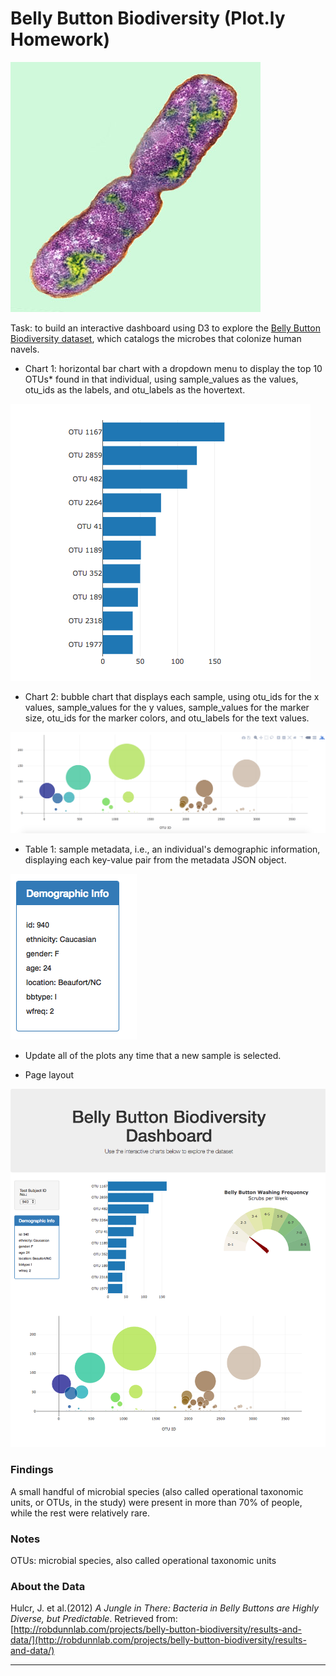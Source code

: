 # Belly Button Biodiversity (Plot.ly Homework)

![Bacteria by filterforge.com](Images/bacteria.jpg)

Task: to build an interactive dashboard using D3 to explore the [Belly Button Biodiversity dataset](http://robdunnlab.com/projects/belly-button-biodiversity/), which catalogs the microbes that colonize human navels.
  - Chart 1: horizontal bar chart with a dropdown menu to display the top 10 OTUs* found in that individual, using sample_values as the values, otu_ids as the labels, and otu_labels as the hovertext.

  ![bar Chart](Images/hw01.png)

- Chart 2: bubble chart that displays each sample, using otu_ids for the x values, sample_values for the y values, sample_values for the marker size, otu_ids for the marker colors, and otu_labels for the text values.

![Bubble Chart](Images/bubble_chart.png)

 - Table 1: sample metadata, i.e., an individual's demographic information, displaying each key-value pair from the metadata JSON object.

![hw](Images/hw03.png)

 - Update all of the plots any time that a new sample is selected.

 - Page layout

![hw](Images/hw02.png)

### Findings

A small handful of microbial species (also called operational taxonomic units, or OTUs, in the study) were present in more than 70% of people, while the rest were relatively rare.

### Notes

OTUs: microbial species, also called operational taxonomic units 

### About the Data

Hulcr, J. et al.(2012) _A Jungle in There: Bacteria in Belly Buttons are Highly Diverse, but Predictable_. Retrieved from: [http://robdunnlab.com/projects/belly-button-biodiversity/results-and-data/](http://robdunnlab.com/projects/belly-button-biodiversity/results-and-data/)

- - -
